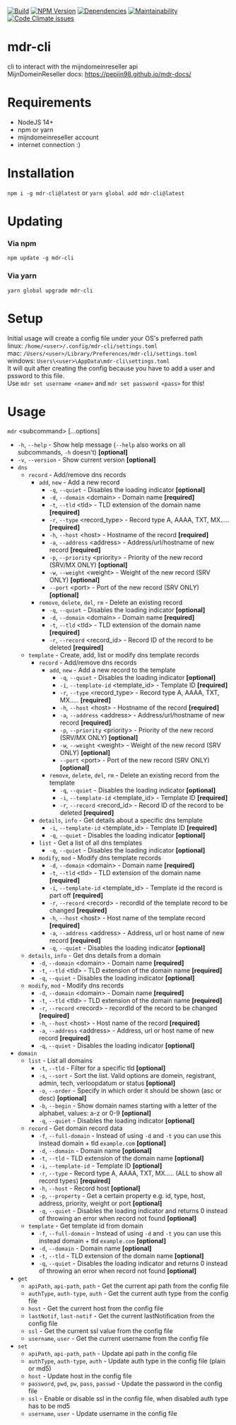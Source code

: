 [![Build](https://github.com/future-id/mdr-cli/workflows/Build/badge.svg)](https://github.com/future-id/mdr-cli)
[![NPM Version](https://img.shields.io/npm/v/mdr-cli/latest)](https://www.npmjs.com/package/mdr-cli)
[![Dependencies](https://img.shields.io/librariesio/release/npm/mdr-cli)](https://www.npmjs.com/package/mdr-cli)
[![Maintainability](https://img.shields.io/codeclimate/maintainability/future-id/mdr-cli)](https://codeclimate.com/github/future-id/mdr-cli/maintainability)
[![Code Climate issues](https://img.shields.io/codeclimate/issues/future-id/mdr-cli)](https://codeclimate.com/github/future-id/mdr-cli/maintainability)

# mdr-cli
cli to interact with the mijndomeinreseller api \
MijnDomeinReseller docs: https://pepijn98.github.io/mdr-docs/

# Requirements
- NodeJS 14+
- npm or yarn
- mijndomeinreseller account
- internet connection :)

# Installation
`npm i -g mdr-cli@latest` or `yarn global add mdr-cli@latest`

# Updating
### Via npm
`npm update -g mdr-cli`

### Via yarn
`yarn global upgrade mdr-cli`

# Setup
Initial usage will create a config file under your OS's preferred path \
linux: `/home/<user>/.config/mdr-cli/settings.toml` \
mac: `/Users/<user>/Library/Preferences/mdr-cli/settings.toml` \
windows: `Users\<user>\AppData\mdr-cli\settings.toml` \
It will quit after creating the config because you have to add a user and pssword to this file. \
Use `mdr set username <name>` and `mdr set password <pass>` for this!

# Usage
`mdr` \<subcommand\> [...options]
- `-h`, `--help` - Show help message (`--help` also works on all subcommands, `-h` doesn't) **[optional]**
- `-v`, `--version` - Show current version **[optional]**
- `dns`
    - `record` - Add/remove dns records
        - `add`, `new` - Add a new record
            - `-q`, `--quiet`                   - Disables the loading indicator **[optional]**
            - `-d`, `--domain` \<domain\>       - Domain name **[required]**
            - `-t`, `--tld` \<tld\>             - TLD extension of the domain name **[required]**
            - `-r`, `--type` \<record_type\>    - Record type A, AAAA, TXT, MX..... **[required]**
            - `-h`, `--host` \<host\>           - Hostname of the record **[required]**
            - `-a`, `--address` \<address\>     - Address/url/hostname of new record **[required]**
            - `-p`, `--priority` \<priority\>   - Priority of the new record (SRV/MX ONLY) **[optional]**
            - `-w`, `--weight` \<weight\>       - Weight of the new record (SRV ONLY) **[optional]**
            - `--port` \<port\>                 - Port of the new record (SRV ONLY) **[optional]**
        - `remove`, `delete`, `del`, `rm` - Delete an existing record
            - `-q`, `--quiet`                   - Disables the loading indicator **[optional]**
            - `-d`, `--domain` \<domain\>       - Domain name **[required]**
            - `-t`, `--tld` \<tld\>             - TLD extension of the domain name **[required]**
            - `-r`, `--record` \<record_id\>    - Record ID of the record to be deleted **[required]**
    - `template` - Create, add, list or modify dns template records
        - `record` - Add/remove dns records
            - `add`, `new` - Add a new record to the template
                - `-q`, `--quiet`                       - Disables the loading indicator **[optional]**
                - `-i`, `--template-id` \<template_id\> - Template ID **[required]**
                - `-r`, `--type` \<record_type\>        - Record type A, AAAA, TXT, MX..... **[required]**
                - `-h`, `--host` \<host\>               - Hostname of the record **[required]**
                - `-a`, `--address` \<address\>         - Address/url/hostname of new record **[required]**
                - `-p`, `--priority` \<priority\>       - Priority of the new record (SRV/MX ONLY) **[optional]**
                - `-w`, `--weight` \<weight\>           - Weight of the new record (SRV ONLY) **[optional]**
                - `--port` \<port\>                     - Port of the new record (SRV ONLY) **[optional]**
            - `remove`, `delete`, `del`, `rm` - Delete an existing record from the template
                - `-q`, `--quiet`                       - Disables the loading indicator **[optional]**
                - `-i`, `--template-id` \<template_id\> - Template ID **[required]**
                - `-r`, `--record` \<record_id\>        - Record ID of the record to be deleted **[required]**
        - `details`, `info` - Get details about a specific dns template
            - `-i`, `--template-id` \<template_id\> - Template ID **[required]**
            - `-q`, `--quiet`                       - Disables the loading indicator **[optional]**
        - `list` - Get a list of all dns templates
            - `-q`, `--quiet` - Disables the loading indicator **[optional]**
        - `modify`, `mod` - Modify dns template records
            - `-d`, `--domain` \<domain\>           - Domain name **[required]**
            - `-t`, `--tld` \<tld\>                 - TLD extension of the domain name **[required]**
            - `-i`, `--template-id` \<template_id\> - Template id the record is part off **[required]**
            - `-r`, `--record` \<record\>           - recordId of the template record to be changed **[required]**
            - `-h`, `--host` \<host\>               - Host name of the template record **[required]**
            - `-a`, `--address` \<address\>         - Address, url or host name of new record **[required]**
            - `-q`, `--quiet`                       - Disables the loading indicator **[optional]**
    - `details`, `info` - Get dns details from a domain
        - `-d`, `--domain` \<domain\>   - Domain name **[required]**
        - `-t`, `--tld` \<tld\>         - TLD extension of the domain name **[required]**
        - `-q`, `--quiet`               - Disables the loading indicator **[optional]**
    - `modify`, `mod`  - Modify dns records
        - `-d`, `--domain` \<domain\>   - Domain name **[required]**
        - `-t`, `--tld` \<tld\>         - TLD extension of the domain name **[required]**
        - `-r`, `--record` \<record\>   - recordId of the record to be changed **[required]**
        - `-h`, `--host` \<host\>       - Host name of the record **[required]**
        - `-a`, `--address` \<address\> - Address, url or host name of new record **[required]**
        - `-q`, `--quiet`               - Disables the loading indicator **[optional]**
- `domain`
    - `list` - List all domains
        - `-t`, `--tld`   - Filter for a specific tld **[optional]**
        - `-s`, `--sort`  - Sort the list. Valid options are domein, registrant, admin, tech, verloopdatum or status **[optional]**
        - `-o`, `--order` - Specify in which order it should be shown (asc or desc) **[optional]**
        - `-b`, `--begin` - Show domain names starting with a letter of the alphabet, values: a-z or 0-9 **[optional]**
        - `-q`, `--quiet` - Disables the loading indicator **[optional]**
    - `record` - Get domain record data
        - `-f`, `--full-domain` - Instead of using `-d` and `-t` you can use this instead domain + tld `example.com` **[optional]**
        - `-d`, `--domain`      - Domain name **[optional]**
        - `-t`, `--tld`         - TLD extension of the domain name **[optional]**
        - `-i`, `--template-id` - Template ID **[optional]**
        - `-r`, `--type`        - Record type A, AAAA, TXT, MX..... (ALL to show all record types) **[required]**
        - `-h`, `--host`        - Record host **[optional]**
        - `-p`, `--property`    - Get a certain property e.g. id, type, host, address, priority, weight or port **[optional]**
        - `-q`, `--quiet`       - Disables the loading indicator and returns 0 instead of throwing an error when record not found **[optional]**
    - `template` - Get template id from domain
        - `-f`, `--full-domain` - Instead of using `-d` and `-t` you can use this instead domain + tld `example.com` **[optional]**
        - `-d`, `--domain`  - Domain name **[optional]**
        - `-t`, `--tld`     - TLD extension of the domain name **[optional]**
        - `-q`, `--quiet`       - Disables the loading indicator and returns 0 instead of throwing an error when record not found **[optional]**
- `get`
    - `apiPath`, `api-path`, `path`             - Get the current api path from the config file
    - `authType`, `auth-type`, `auth`           - Get the current auth type from the config file
    - `host`                                    - Get the current host from the config file
    - `lastNotif`, `last-notif`                 - Get the current lastNotification from the config file
    - `ssl`                                     - Get the current ssl value from the config file
    - `username`, `user`                        - Get the current username from the config file
- `set`
    - `apiPath`, `api-path`, `path`             - Update api path in the config file
    - `authType`, `auth-type`, `auth`           - Update auth type in the config file (plain or md5)
    - `host`                                    - Update host in the config file
    - `password`, `pwd`, `pw`, `pass`, `passwd` - Update the password in the config file
    - `ssl`                                     - Enable or disable ssl in the config file, when disabled auth type has to be md5
    - `username`, `user`                        - Update username in the config file
